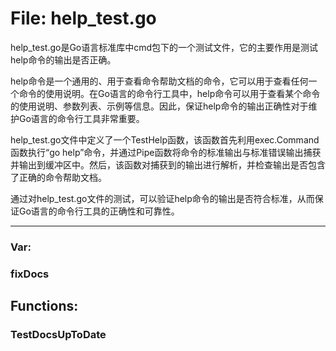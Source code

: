 # File: help_test.go

help_test.go是Go语言标准库中cmd包下的一个测试文件，它的主要作用是测试help命令的输出是否正确。

help命令是一个通用的、用于查看命令帮助文档的命令，它可以用于查看任何一个命令的使用说明。在Go语言的命令行工具中，help命令可以用于查看某个命令的使用说明、参数列表、示例等信息。因此，保证help命令的输出正确性对于维护Go语言的命令行工具非常重要。

help_test.go文件中定义了一个TestHelp函数，该函数首先利用exec.Command函数执行“go help”命令，并通过Pipe函数将命令的标准输出与标准错误输出捕获并输出到缓冲区中。然后，该函数对捕获到的输出进行解析，并检查输出是否包含了正确的命令帮助文档。

通过对help_test.go文件的测试，可以验证help命令的输出是否符合标准，从而保证Go语言的命令行工具的正确性和可靠性。




---

### Var:

### fixDocs





## Functions:

### TestDocsUpToDate





